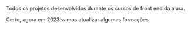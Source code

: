 Todos os projetos desenvolvidos durante os cursos de front end da alura.

Certo, agora em 2023 vamos atualizar algumas formações.